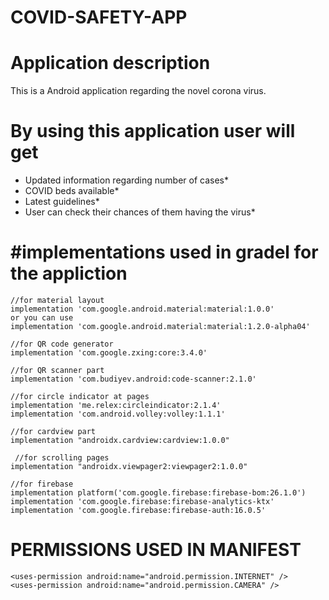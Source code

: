 # COVID-SAFETY-APP

# Application description

This is a Android application regarding the novel corona virus.

# By using this application user will get 

* Updated information regarding number of cases*
* COVID beds available* 
* Latest guidelines* 
* User can check their chances of them having the virus*

# #implementations used in gradel for the appliction

    //for material layout
    implementation 'com.google.android.material:material:1.0.0'
    or you can use
    implementation 'com.google.android.material:material:1.2.0-alpha04'
    
    //for QR code generator
    implementation 'com.google.zxing:core:3.4.0'
    
    //for QR scanner part
    implementation 'com.budiyev.android:code-scanner:2.1.0'
    
    //for circle indicator at pages
    implementation 'me.relex:circleindicator:2.1.4'
    implementation 'com.android.volley:volley:1.1.1'
    
    //for cardview part
    implementation "androidx.cardview:cardview:1.0.0"
    
     //for scrolling pages
    implementation "androidx.viewpager2:viewpager2:1.0.0"
    
    //for firebase
    implementation platform('com.google.firebase:firebase-bom:26.1.0')
    implementation 'com.google.firebase:firebase-analytics-ktx'
    implementation 'com.google.firebase:firebase-auth:16.0.5'
    
    
   # PERMISSIONS USED IN MANIFEST
    
    <uses-permission android:name="android.permission.INTERNET" />
    <uses-permission android:name="android.permission.CAMERA" />
    
    

